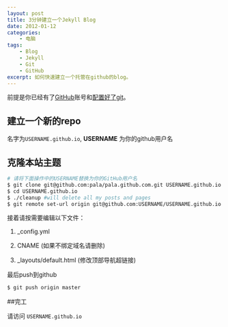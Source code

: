 ```yaml
--- 
layout: post
title: 3分钟建立一个Jekyll Blog
date: 2012-01-12
categories:
    - 电脑
tags:
    - Blog
    - Jekyll
    - Git
    - GitHub
excerpt: 如何快速建立一个托管在github的blog。
---
```


前提是你已经有了[GitHub](https://github.com/)账号和[配置好了git](http://help.github.com/mac-set-up-git/)。

## 建立一个新的repo

名字为`USERNAME.github.io`, **USERNAME** 为你的github用户名

## 克隆本站主题

```sh
# 请将下面操作中的USERNAME替换为你的GitHub用户名
$ git clone git@github.com:pala/pala.github.com.git USERNAME.github.io
$ cd USERNAME.github.io
$ ./cleanup #will delete all my posts and pages
$ git remote set-url origin git@github.com:USERNAME/USERNAME.github.io.git
```

接着请按需要编辑以下文件：

1. _config.yml

2. CNAME (如果不绑定域名请删除)

3. _layouts/default.html (修改顶部导航超链接)

最后push到github

```sh
$ git push origin master
```

##完工

请访问 `USERNAME.github.io`
